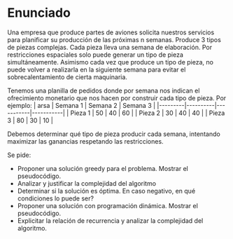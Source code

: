 # Enunciado

Una empresa que produce partes de aviones solicita nuestros servicios para planificar su producción de las próximas n semanas. Produce 3 tipos de piezas complejas. Cada pieza lleva una semana de elaboración. Por restricciones espaciales solo puede generar un tipo de pieza simultáneamente. Asimismo cada vez que produce un tipo de pieza, no puede volver a realizarla en la siguiente semana para evitar el sobrecalentamiento de cierta maquinaria.

Tenemos una planilla de pedidos donde por semana nos indican el ofrecimiento monetario que nos hacen por construir cada tipo de pieza. Por ejemplo:
| arsa    | Semana 1 |	Semana 2 |	Semana 3 |
|---------|----------|-----------|-----------|
| Pieza 1 |	50       |	40       |	60       |
| Pieza 2 |	30       |	40       |	40       |
| Pieza 3 |	80       |	30       |	10       |

Debemos determinar qué tipo de pieza producir cada semana, intentando maximizar las ganancias respetando las restricciones.

Se pide:

* Proponer una solución greedy para el problema. Mostrar el pseudocódigo.
* Analizar y justificar la complejidad del algoritmo
* Determinar si la solución es óptima. En caso negativo, en qué condiciones lo puede ser?
* Proponer una solución con programación dinámica. Mostrar el pseudocódigo.
* Explicitar la relación de recurrencia y analizar la complejidad del algoritmo.
